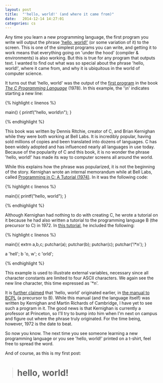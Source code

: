 ```yaml
---
layout: post
title:  "'hello, world!' (and where it came from)"
date:   2014-12-14 14:27:01
categories: cs
---
```


Any time you learn a new programming language, the first program you write will output the phrase ['hello, world!'](http://en.wikipedia.org/wiki/%22Hello,_world!%22_program) (or some variation of it) to the screen. This is one of the simplest programs you can write, and getting it to work means that everything going on 'under the hood' (compiler & environments) is also working. But this is true for any program that outputs text. I wanted to find out what was so special about the phrase 'hello, world!', where it came from, and why it is ubiquitous in the world of computer science.

It turns out that 'hello, world' was the output of the [first program](http://www.extremetech.com/computing/102835-dennis-ritchie-creator-of-c-bids-goodbye-world) in the book *[The C Programming Language](http://www.amazon.com/Programming-Language-Brian-W-Kernighan/dp/0131101633/)* (1978). In this example, the '\n' indicates starting a new line:

{% highlight c linenos %}

main()
{
	printf("hello, world\n");
}

{% endhighlight %}


This book was written by Dennis Ritchie, creator of C, and Brian Kernighan while they were both working at Bell Labs. It is incredibly popular, having sold millions of copies and been translated into dozens of languages. C has been widely adopted and has influenced nearly all languages in use today. Because of the popularity of C and this book, it is no wonder the phrase 'hello, world!' has made its way to computer screens all around the world.

While this explains how the phrase was popularized, it is not the beginning of the story. Kernighan wrote an internal memorandum while at Bell Labs, called [Programming in C: A Tutorial (1974)](http://cm.bell-labs.com/cm/cs/who/dmr/ctut.pdf). In it was the following code:

{% highlight c linenos %}

main(){
	printf("hello, world");
}

{% endhighlight %}

Although Kernighan had nothing to do with creating C, he wrote a tutorial on it because he had also written a tutorial to the programming language B (the precursor to C) in 1972. In [this tutorial](http://cm.bell-labs.com/cm/cs/who/dmr/scbref.pdf), he included the following:

{% highlight c linenos %}

main(){
	extrn a,b,c;
	putchar(a); putchar(b); putchar(c); putchar('!*n');
	}

a 'hell';
b 'o, w';
c 'orld';

{% endhighlight %}

This example is used to illustrate external variables, necessary since all character constants are limited to four ASCII characters. We again see the new line character, this time expressed as '*n'.

It is [further claimed](http://stackoverflow.com/questions/602237/where-does-hello-world-come-from) that 'hello, world' originated earlier, in [the manual to BCPL](http://www.fh-jena.de/~kleine/history/languages/Richards-BCPL-ReferenceManual.pdf) (a precursor to B). While this manual (and the language itself) was written by Kernighan and Martin Richards of Cambridge, I have yet to see such a program in it. The good news is that Kernighan is currently a professor at Princeton, so I'll try to bump into him when I'm next on campus and figure out where the phrase truly originated. For the time being, however, 1972 is the date to beat.

So now you know. The next time you see someone learning a new programming language or you see 'hello, world!' printed on a t-shirt, feel free to spread the word.

And of course, as this is my first post:

> # hello, world!